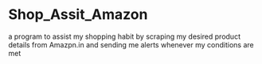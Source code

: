# Shop_Assit_Amazon
 a program to assist my shopping habit by scraping my desired product details from Amazpn.in and sending me alerts whenever my conditions are met
